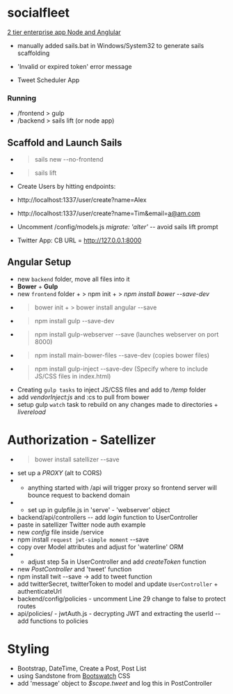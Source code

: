 # socialfleet
[2 tier enterprise app Node and Anglular](http://www.pluralsight.com/courses/two-tier-enterprise-app-api-development-angular-sails)
- manually added sails.bat in Windows/System32 to generate sails scaffolding
- 'Invalid or expired token' error message

- Tweet Scheduler App

### Running
- /frontend    > gulp
- /backend    > sails lift       (or node app)

## Scaffold and Launch Sails
* > sails new --no-frontend
* > sails lift

- Create Users by hitting endpoints:
- http://localhost:1337/user/create?name=Alex
- http://localhost:1337/user/create?name=Tim&email=a@am.com

- Uncomment /config/models.js   *migrate: 'alter'*   --  avoid sails lift prompt
- Twitter App:  CB URL =  http://127.0.0.1:8000

## Angular Setup
- new `backend` folder, move all files into it
- **Bower** + **Gulp**
- new `frontend` folder  +   > npm init  +  > *npm install bower --save-dev*  
- > bower init    +    > bower install angular --save     
- > npm install gulp --save-dev
- > npm install gulp-webserver --save                 (launches webserver on port 8000)
- > npm install main-bower-files --save-dev        (copies bower files)
- > npm install gulp-inject --save-dev                  (Specify where to include JS/CSS files in index.html)
- Creating `gulp tasks` to inject JS/CSS files and add to */temp* folder
- add *vendorInject:js* and :cs to pull from bower
- setup gulp `watch` task to rebuild on any changes made to directories + *livereload*

# Authorization - Satellizer
- > bower install satellizer --save         
- set up a *PROXY*       (alt to CORS)
- - anything started with /api will trigger proxy so frontend server will bounce request to backend domain
- - set up in gulpfile.js in 'serve' - 'webserver' object
- backend/api/controllers  --  add *login* function to UserController
- paste in satellizer Twitter node auth example
- new *config* file inside /service
- npm install `request jwt-simple moment` --save
- copy over Model attributes and adjust for 'waterline' ORM
- - adjust step 5a in UserController and add *createToken* function
- new *PostController* and 'tweet' function
- npm install twit --save      -> add to tweet function
- add twitterSecret, twitterToken to model and update `UserController` + authenticateUrl
- backend/config/policies - uncomment Line 29 change to false to protect routes
- api/policies/ - jwtAuth.js  -  decrypting JWT and extracting the userId -- add functions to policies

# Styling
- Bootstrap, DateTime, Create a Post, Post List
- using Sandstone from [Bootswatch](http://bootswatch.com) CSS
- add 'message' object to *$scope.tweet* and log this in PostController